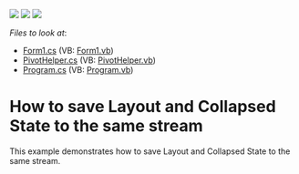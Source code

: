 <!-- default badges list -->
![](https://img.shields.io/endpoint?url=https://codecentral.devexpress.com/api/v1/VersionRange/128579690/10.1.5%2B)
[![](https://img.shields.io/badge/Open_in_DevExpress_Support_Center-FF7200?style=flat-square&logo=DevExpress&logoColor=white)](https://supportcenter.devexpress.com/ticket/details/E2404)
[![](https://img.shields.io/badge/📖_How_to_use_DevExpress_Examples-e9f6fc?style=flat-square)](https://docs.devexpress.com/GeneralInformation/403183)
<!-- default badges end -->
<!-- default file list -->
*Files to look at*:

* [Form1.cs](./CS/WindowsApplication53/Form1.cs) (VB: [Form1.vb](./VB/WindowsApplication53/Form1.vb))
* [PivotHelper.cs](./CS/WindowsApplication53/PivotHelper.cs) (VB: [PivotHelper.vb](./VB/WindowsApplication53/PivotHelper.vb))
* [Program.cs](./CS/WindowsApplication53/Program.cs) (VB: [Program.vb](./VB/WindowsApplication53/Program.vb))
<!-- default file list end -->
# How to save Layout and Collapsed State to the same stream


<p>This example demonstrates how to save Layout and Collapsed State to the same stream.</p>

<br/>


